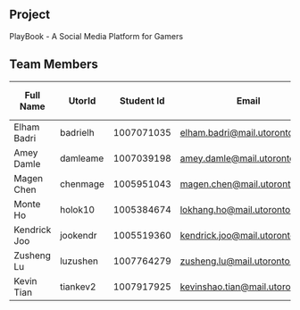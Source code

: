 ## Project
PlayBook - A Social Media Platform for Gamers


## Team Members

| Full Name     | UtorId      | Student Id | Email                     | Best way to Connect            | Slack User Name   |
| ------------- | ----------- | ---------- | ------------------------- | -------------------            | ----------------- |
| Elham Badri   | badrielh    | 1007071035 | elham.badri@mail.utoronto.ca       | Discord               | @ElhamBadri    |
| Amey Damle    | damleame    | 1007039198 | amey.damle@mail.utoronto.ca        | Discord               | @AmeyDamle     |
| Magen Chen    | chenmage    | 1005951043 | magen.chen@mail.utoronto.ca        | Discord               | @MagenChen     |
| Monte Ho      | holok10     | 1005384674 | lokhang.ho@mail.utoronto.ca        | Discord               | @MonteHo       |
| Kendrick Joo  | jookendr    | 1005519360 | kendrick.joo@mail.utoronto.ca      | Discord               | @KendrickJoo   |
| Zusheng Lu    | luzushen    | 1007764279 |  zusheng.lu@mail.utoronto.ca           | Discord               | @ZushengLu     |
| Kevin Tian    | tiankev2    | 1007917925 | kevinshao.tian@mail.utoronto.ca    | Discord               | @KevinTian    | 
